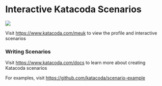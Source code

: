 # Interactive Katacoda Scenarios

[![](http://shields.katacoda.com/katacoda/meuk/count.svg)](https://www.katacoda.com/meuk "Get your profile on Katacoda.com")

Visit https://www.katacoda.com/meuk to view the profile and interactive scenarios

### Writing Scenarios
Visit https://www.katacoda.com/docs to learn more about creating Katacoda scenarios

For examples, visit https://github.com/katacoda/scenario-example
